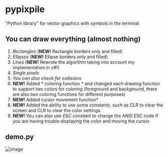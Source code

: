 # pypixpile
"Python library" for vector graphics with symbols in the terminal.

## You can draw everything (almost nothing)
1. *Rectangles* (**NEW!** Rectangle borders only and filled)
2. *Ellipses* (**NEW!** Ellipse borders only and filled)
3. *Lines* (**NEW!** Rewrote the algorithm taking into account my implementation in c#!)
4. *Single pixels*
5. *You can also check for collisions*
6. **NEW!** Added * coloring function * and changed each drawing function to support two colors for coloring (foreground and background, there are also two coloring functions for different purposes)
7. **NEW!** Added cursor movement function*
8. **NEW!** Added the ability to use some *constants*, such as CLR to clear the screen and CLR to clear the color settings.
9. **NEW!** You can also use *ESC constant* to change the ANSI ESC code if you are having trouble displaying the color and moving the cursor.

## demo.py
![image](https://github.com/YarnikeyZ/pypixpile/assets/83335375/ab611f43-4ff2-4919-a523-6910785d8bec)
